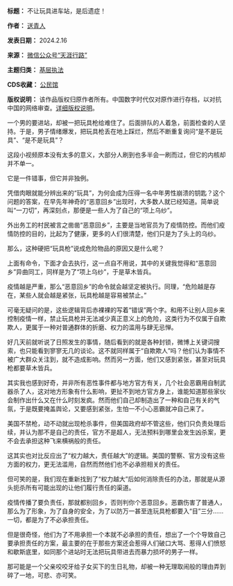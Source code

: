

**标题：** 不让玩具进车站，是后遗症！  

**作者：** [送青人](https://chinadigitaltimes.net/space/天涯行路)  

**发表日期：** 2024.2.16  

**来源：** [微信公众号“天涯行路”](https://web.archive.org/web/https://mp.weixin.qq.com/s/bVjpb2Ik5gn5bDXkpdnDzw)  

**主题归类：** [基层执法](https://chinadigitaltimes.net/space/基层执法)  

**CDS收藏：** [公民馆](https://chinadigitaltimes.net/space/%E5%85%AC%E6%B0%91%E9%A6%86)  

**版权说明：** 该作品版权归原作者所有。中国数字时代仅对原作进行存档，以对抗中国的网络审查。[详细版权说明](https://chinadigitaltimes.net/chinese/copyright)。


一个男的要进站，却被一把玩具枪给难住了。后面排队的人着急，前面检查的人坚持。于是，男子情绪爆发，把玩具枪丢在地上踩烂，然后不断重复询问“是不是玩具”、“是不是玩具”？


这段小视频原本没有太多的意义，大部分人刷到也多半会一刷而过，但它的内核却并不单一。


它是一件错事，但它并非独例。


凭借肉眼就能分辨出来的“玩具”，为何会成为压得一名中年男性崩溃的钥匙？这个问题的答案，在早先年神奇的“恶意回乡”出现时，大多数人就已经知道。简单说叫“一刀切”，再深刻点，那便是一些人为了自己的“项上乌纱”。


外出务工的村民被言之凿凿“恶意回乡”，主要是当地官员为了疫情防控。而他们疫情防控的目的，比起为了健康，更多的人们很清楚，他们只是为了头上的乌纱。


那么，这种硬把“玩具枪”说成危险物品的原因又是什么呢？


上面有命令，下面才会去执行，这一点自不用说，其中的关键我觉得和“恶意回乡”异曲同工，同样是为了“项上乌纱”，于是草木皆兵。


疫情越是严重，那么“恶意回乡”的命令就会越坚定被执行。同理，“危险越是存在，某些人就会越是紧张，玩具枪越是容易被禁止。”


可毫无疑问的是，这些逻辑背后赤裸裸的写着“错误”两个字。和用不让别人回乡来控制疫情一样，禁止玩具枪并无法减少真正意义上的危险，这类行为不仅属于自欺欺人，更属于一种对普通群体的折磨、权力的滥用与肆无忌惮。


好几天前就听说了日照发生的事情，随后看到的就是各种封锁，微博上关键词搜索，也只能看到寥寥无几的谈论。这不就同样属于“自欺欺人”吗？他们认为事情不被广大群众关注到，就不造成影响。然而另一方面，他们又感到紧张，甚至对玩具枪都要草木皆兵。


其实我也感到好奇，并非所有恶性事件都与地方官方有关，几个社会恶霸用自制武器杀了人，这对地方形象有什么影响，更扯不到地方官方身上，谁能知道那些家伙会制作出什么又在什么时刻发疯。然而他们自己却制造出了一种和自己有关的气氛，于是既要掩盖舆论，又要感到紧张，生怕一不小心恶霸就冲自己来了。


美国不禁枪，动不动就出现枪杀事件，但美国政府却不管这些，他们只负责处理后续，并认为那不是自己的责任，官方不是超人，无法预料到哪里会发生凶杀案，更不会去承担这种飞来横祸般的责任。


这其实也对比反应出了“权力越大，责任越大”的逻辑。美国的警察、官方没有这些方面的权力，更无法滥用，自然而然他们也不必承担相关的责任。


但可笑的是，我们现在重新找到了“权力越大”后如何消除责任的办法，那就是从源头扼杀所有可能出现的让他们履行责任的渠道。


疫情传播了要负责任，那就都别回乡，否则判你个恶意回乡。恶霸伤害了普通人，那么为了形象，为了自身的安全，为了以防万一甚至连玩具枪都要入“目”三分……一切，都是为了不必承担责任。


但是很奇怪，他们为了不用承担一个本就不必承担的责任，想出了一个个导致自己要承担责任的方案，最主要的在于那些方案还会惹得人们破口大骂、惹得人们愤怒和歇斯底里，如同那个进站时无法把玩具带进去而暴力损坏的男子一样。


那可能是一个父亲咬咬牙给子女买下的生日礼物，却被一种无理取闹般的理由弄到碎了一地，可悲、亦可笑。

